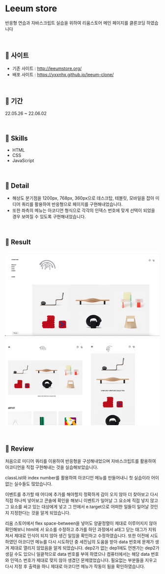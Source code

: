 # Leeum store

반응형 연습과 자바스크립트 실습을 위하여 리움스토어 메인 페이지를 클론코딩 하였습니다

<br />

## 📎 사이트

- 기존 사이트 : http://leeumstore.org/
- 배포 사이트 : https://yxxnhx.github.io/leeum-clone/

<br />

## 📅 기간

22.05.26 ~ 22.06.02

<br />

## 🏹 Skills

- HTML
- CSS
- JavaScript

<br />

## 🔎 Detail

- 해상도 분기점을 1200px, 768px, 360px으로 데스크탑, 테블릿, 모바일을 잡아 미디어 쿼리를 활용하여 반응형으로 페이지를 구현해내었습니다.
- 또한 좌측의 메뉴는 아코디언 형식으로 각각의 인덱스 번호에 맞게 선택이 되었을 경우 보여질 수 있도록 구현해내었습니다.

<br />

## 🚀 Result

![result](./leeum-img/screenshoot/result.png)

<br />

## 📍 Review

처음으로 미디어 쿼리를 이용하여 반응형을 구성해내었으며 자바스크립트를 활용하여 아코디언을 직접 구현해내는 것을 실습해보았습니다.

classList와 index number를 활용하여 아코디언 메뉴를 만들어내니 첫 실습이라 어이없는 실수들도 많았습니다.

이벤트를 추가할 때 어디에 추가를 해야할지 정확하게 감이 오지 않아 더 찾아보고 다시 직접 하나씩 넣어보고 콘솔에 확인을 해보니 이벤트가 일어날 그 요소에 직접 넣지 않고 그 요소를 싸고 있는 대상에게 넣고 그 안에서 e.target으로 어떠한 일들이 일어날 것인지 지정한다는 것을 알게 되었습니다.

리움 스토어에서 flex space-between을 넣어도 양끝정렬이 제대로 이루어지지 않아 확인해보니 html에 서 요소를 수정하고 추가를 하던 과정에서 a태그 닫는 태그가 지워져서 제대로 인식이 되지 않아 생긴 일임을 확인하고 수정하였습니다. 또한 이전에 시도하였던 아코디언 메뉴를 다시 시도하던 중 세진님의 도움을 받아 data 번호에 문제가 생겨 제대로 열리지 않았음을 알게 되었습니다. dep2가 없는 dep1에도 언젠가는 dep2가 생길 수도 있으니 일괄적으로 data 번호를 부여 하였으나 컴퓨터에서는 해당 data 번호와 인덱스 번호가 제대로 맞지 않아 생겼던 문제였었습니다. 필요없는 부분들을 지우고 다시 지정 후 출력을 하니 제대로 아코디언 메뉴가 작동이 됨을 확인하였습니다.
